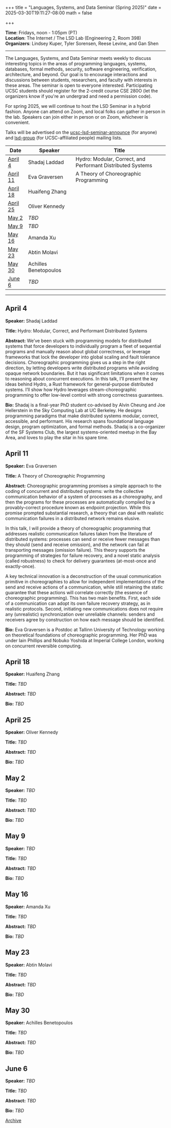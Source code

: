 +++
title = "Languages, Systems, and Data Seminar (Spring 2025)"
date = 2025-03-30T19:11:27-08:00
math = false

+++

**Time**: Fridays, noon - 1:05pm (PT) <br />
**Location**: The Internet / The LSD Lab (Engineering 2, Room 398) <br />
**Organizers**: Lindsey Kuper, Tyler Sorensen, Reese Levine, and Gan Shen <br />

---

The Languages, Systems, and Data Seminar meets weekly to discuss interesting topics in the areas of programming languages, systems, databases, formal methods, security, software engineering, verification, architecture, and beyond.  Our goal is to encourage interactions and discussions between students, researchers, and faculty with interests in these areas.  The seminar is open to everyone interested.  Participating UCSC students should register for the 2-credit course CSE 280O (let the organizers know if you're an undergrad and need a permission code).

For spring 2025, we will continue to host the LSD Seminar in a hybrid fashion.  Anyone can attend on Zoom, and local folks can gather in person in the lab.  Speakers can join either in person or on Zoom, whichever is convenient.


Talks will be advertised on the [ucsc-lsd-seminar-announce](https://groups.google.com/g/ucsc-lsd-seminar-announce) (for anyone) and [lsd-group](https://groups.google.com/a/ucsc.edu/g/lsd-group/members) (for UCSC-affiliated people) mailing lists.


| Date                  | Speaker        | Title    |
|-------                |---------              |--------- |
| [April 4](#april-4)   | Shadaj Laddad         | Hydro: Modular, Correct, and Performant Distributed Systems |
| [April 11](#april-11) | Eva Graversen         | A Theory of Choreographic Programming                       |
| [April 18](#april-18) | Huaifeng Zhang        |                                                             |
| [April 25](#april-25) | Oliver Kennedy        |                                                             |
| [May 2](#may-2)       | _TBD_                 |                                                             |
| [May 9](#may-9)       | _TBD_                 |                                                             |
| [May 16](#may-16)     | Amanda Xu             |                                                             |
| [May 23](#may-23)     | Abtin Molavi          |                                                             |
| [May 30](#may-30)     | Achilles Benetopoulos |                                                             |
| [June 6](#june-6)     | _TBD_                 |                                                             |
---

## April 4

**Speaker:** Shadaj Laddad 

**Title:** Hydro: Modular, Correct, and Performant Distributed Systems

**Abstract:** We’ve been stuck with programming models for distributed systems that force developers to individually program a fleet of sequential programs and manually reason about global correctness, or leverage frameworks that lock the developer into global scaling and fault tolerance decisions. Choreographic programming gives us a step in the right direction, by letting developers write distributed programs while avoiding opaque network boundaries. But it has significant limitations when it comes to reasoning about concurrent executions. In this talk, I’ll present the key ideas behind Hydro, a Rust framework for general-purpose distributed systems. I’ll show how Hydro leverages stream-choreographic programming to offer low-level control with strong correctness guarantees.

**Bio:** Shadaj is a final-year PhD student co-advised by Alvin Cheung and Joe Hellerstein in the Sky Computing Lab at UC Berkeley. He designs programming paradigms that make distributed systems modular, correct, accessible, and performant. His research spans foundational language design, program optimization, and formal methods. Shadaj is a co-organizer of the SF Systems Club, the largest systems-oriented meetup in the Bay Area, and loves to play the sitar in his spare time.

## April 11

**Speaker:** Eva Graversen 

**Title:** A Theory of Choreographic Programming

**Abstract:** Choreographic programming promises a simple approach to the coding of concurrent and distributed systems: write the collective communication behavior of a system of processes as a choreography, and then the programs for these processes are automatically compiled by a provably-correct procedure known as endpoint projection. While this promise prompted substantial research, a theory that can deal with realistic communication failures in a distributed network remains elusive.

In this talk, I will provide a theory of choreographic programming that addresses realistic communication failures taken from the literature of distributed systems: processes can send or receive fewer messages than they should (send and receive omission), and the network can fail at transporting messages (omission failure). This theory supports the programming of strategies for failure recovery, and a novel static analysis (called robustness) to check for delivery guarantees (at-most-once and exactly-once).

A key technical innovation is a deconstruction of the usual communication primitive in choreographies to allow for independent implementations of the send and receive actions of a communication, while still retaining the static guarantee that these actions will correlate correctly (the essence of choreographic programming). This has two main benefits. First, each side of a communication can adopt its own failure recovery strategy, as in realistic protocols. Second, initiating new communications does not require any (unrealistic) synchronization over unreliable channels: senders and receivers agree by construction on how each message should be identified.

**Bio:** Eva Graversen is a Postdoc at Tallinn University of Technology working on theoretical foundations of choreographic programming. Her PhD was under Iain Phillips and Nobuko Yoshida at Imperial College London, working on concurrent reversible computing. 


## April 18

**Speaker:** Huaifeng Zhang 

**Title:** _TBD_

**Abstract:** _TBD_

**Bio:** _TBD_

## April 25

**Speaker:** Oliver Kennedy

**Title:** _TBD_

**Abstract:** _TBD_

**Bio:** _TBD_

## May 2

**Speaker:** _TBD_

**Title:** _TBD_

**Abstract:** _TBD_

**Bio:** _TBD_

## May 9

**Speaker:** _TBD_

**Title:** _TBD_

**Abstract:** _TBD_

**Bio:** _TBD_

## May 16

**Speaker:** Amanda Xu

**Title:** _TBD_

**Abstract:** _TBD_

**Bio:** _TBD_

## May 23

**Speaker:** Abtin Molavi

**Title:** _TBD_

**Abstract:** _TBD_

**Bio:** _TBD_

## May 30

**Speaker:** Achilles Benetopoulos

**Title:** _TBD_

**Abstract:** _TBD_

**Bio:** _TBD_

## June 6

**Speaker:** _TBD_

**Title:** _TBD_

**Abstract:** _TBD_

**Bio:** _TBD_

[Archive](../)

